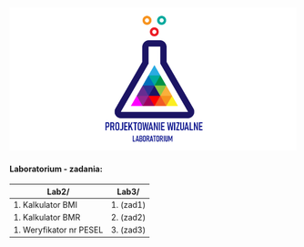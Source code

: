 ![Lab Logo](https://github.com/LK-Herman/PW-Lab/blob/master/lab-png-3.png?raw=true)


#### Laboratorium - zadania:

Lab2/                    | Lab3/ 
------------------------ | ------------------------
1. Kalkulator BMI        | 1. (zad1)
1. Kalkulator BMR        | 2. (zad2)   
1. Weryfikator nr PESEL  | 3. (zad3)

